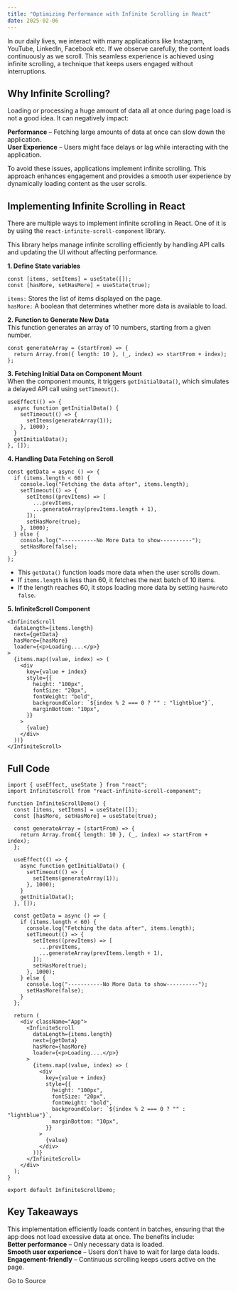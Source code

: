```yaml
---
title: "Optimizing Performance with Infinite Scrolling in React"
date: 2025-02-06
---
```


In our daily lives, we interact with many applications like Instagram, YouTube, LinkedIn, Facebook etc. If we observe carefully, the content loads continuously as we scroll. This seamless experience is achieved using infinite scrolling, a technique that keeps users engaged without interruptions.

## Why Infinite Scrolling?

Loading or processing a huge amount of data all at once during page load is not a good idea. It can negatively impact:

**Performance** – Fetching large amounts of data at once can slow down the application.  
**User Experience** – Users might face delays or lag while interacting with the application.

To avoid these issues, applications implement infinite scrolling. This approach enhances engagement and provides a smooth user experience by dynamically loading content as the user scrolls.

## Implementing Infinite Scrolling in React

There are multiple ways to implement infinite scrolling in React. One of it is by using the `react-infinite-scroll-component` library.

This library helps manage infinite scrolling efficiently by handling API calls and updating the UI without affecting performance.

**1\. Define State variables**  

```
const [items, setItems] = useState([]);
const [hasMore, setHasMore] = useState(true);
```

`items:` Stores the list of items displayed on the page.  
`hasMore:` A boolean that determines whether more data is available to load.

**2\. Function to Generate New Data**  
This function generates an array of 10 numbers, starting from a given number.  

```
const generateArray = (startFrom) => {
  return Array.from({ length: 10 }, (_, index) => startFrom + index);
};
```

**3\. Fetching Initial Data on Component Mount**  
When the component mounts, it triggers `getInitialData()`, which simulates a delayed API call using `setTimeout()`.  

```
useEffect(() => {
  async function getInitialData() {
    setTimeout(() => {
      setItems(generateArray(1));
    }, 1000);
  }
  getInitialData();
}, []);
```

**4\. Handling Data Fetching on Scroll**  

```
const getData = async () => {
  if (items.length < 60) {
    console.log("Fetching the data after", items.length);
    setTimeout(() => {
      setItems((prevItems) => [
        ...prevItems,
        ...generateArray(prevItems.length + 1),
      ]);
      setHasMore(true);
    }, 1000);
  } else {
    console.log("-----------No More Data to show----------");
    setHasMore(false);
  }
};
```

- This `getData()` function loads more data when the user scrolls down.
- If `items.length` is less than 60, it fetches the next batch of 10 items.
- If the length reaches 60, it stops loading more data by setting `hasMore`to `false`.

**5\. InfiniteScroll Component**  

```
<InfiniteScroll
  dataLength={items.length}
  next={getData}
  hasMore={hasMore}
  loader={<p>Loading....</p>}
>
  {items.map((value, index) => (
    <div
      key={value + index}
      style={{
        height: "100px",
        fontSize: "20px",
        fontWeight: "bold",
        backgroundColor: `${index % 2 === 0 ? "" : "lightblue"}`,
        marginBottom: "10px",
      }}
    >
      {value}
    </div>
  ))}
</InfiniteScroll>
```

## Full Code

```
import { useEffect, useState } from "react";
import InfiniteScroll from "react-infinite-scroll-component";

function InfiniteScrollDemo() {
  const [items, setItems] = useState([]);
  const [hasMore, setHasMore] = useState(true);

  const generateArray = (startFrom) => {
    return Array.from({ length: 10 }, (_, index) => startFrom + index);
  };

  useEffect(() => {
    async function getInitialData() {
      setTimeout(() => {
        setItems(generateArray(1));
      }, 1000);
    }
    getInitialData();
  }, []);

  const getData = async () => {
    if (items.length < 60) {
      console.log("Fetching the data after", items.length);
      setTimeout(() => {
        setItems((prevItems) => [
          ...prevItems,
          ...generateArray(prevItems.length + 1),
        ]);
        setHasMore(true);
      }, 1000);
    } else {
      console.log("-----------No More Data to show----------");
      setHasMore(false);
    }
  };

  return (
    <div className="App">
      <InfiniteScroll
        dataLength={items.length}
        next={getData}
        hasMore={hasMore}
        loader={<p>Loading....</p>}
      >
        {items.map((value, index) => (
          <div
            key={value + index}
            style={{
              height: "100px",
              fontSize: "20px",
              fontWeight: "bold",
              backgroundColor: `${index % 2 === 0 ? "" : "lightblue"}`,
              marginBottom: "10px",
            }}
          >
            {value}
          </div>
        ))}
      </InfiniteScroll>
    </div>
  );
}

export default InfiniteScrollDemo;
```

## Key Takeaways

This implementation efficiently loads content in batches, ensuring that the app does not load excessive data at once. The benefits include:  
**Better performance** – Only necessary data is loaded.  
**Smooth user experience** – Users don’t have to wait for large data loads.  
**Engagement-friendly** – Continuous scrolling keeps users active on the page.

Go to Source
